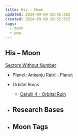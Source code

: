```yaml
---
title: His - Moon
updated: 2024-09-09 20:55:38Z
created: 2024-09-09 20:52:53Z
tags:
  - moon
  - pwp
---
```


## His &ndash; Moon

[Sectors Without Number](https://sectorswithoutnumber.com/sector/bfDcBzTtgpeyLUfwzjio/moon/hI2Vv6adGcJRhJ3ITIKz)

- Planet: [Ankanju Ratri - Planet](../../../Gaming/StarsWithoutNumber/PiratesWithoutPlunder/Ankanju%20Ratri%20-%20Planet.md)

- Orbital Ruins
   -   [Cerulli 4 - Orbital Ruin](../../../Gaming/StarsWithoutNumber/PiratesWithoutPlunder/Cerulli%204%20-%20Orbital%20Ruin.md)

- Research Bases
   -   

- Moon Tags
	- 